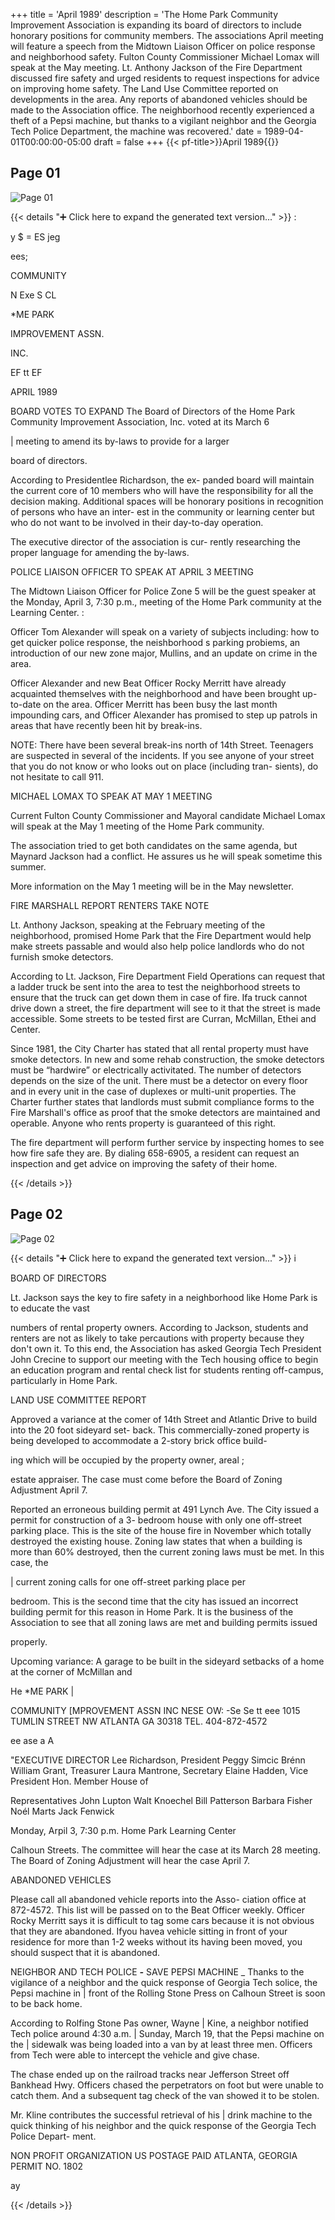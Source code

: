 +++
title = 'April 1989'
description = 'The Home Park Community Improvement Association is expanding its board of directors to include honorary positions for community members. The associations April meeting will feature a speech from the Midtown Liaison Officer on police response and neighborhood safety. Fulton County Commissioner Michael Lomax will speak at the May meeting. Lt. Anthony Jackson of the Fire Department discussed fire safety and urged residents to request inspections for advice on improving home safety. The Land Use Committee reported on developments in the area. Any reports of abandoned vehicles should be made to the Association office. The neighborhood recently experienced a theft of a Pepsi machine, but thanks to a vigilant neighbor and the Georgia Tech Police Department, the machine was recovered.'
date = 1989-04-01T00:00:00-05:00
draft = false
+++
{{< pf-title>}}April 1989{{</pf-title>}}


## Page 01

![Page 01](/hpcia-newsletter-archive/1989-04_01.jpg)

{{< details "➕ Click here to expand the generated text version..." >}}
:

y $ =
ES
jeg

ees;

COMMUNITY

N Exe S CL

*ME PARK

IMPROVEMENT ASSN.

INC.

EF tt EF

APRIL 1989

BOARD VOTES TO EXPAND
The Board of Directors of the Home Park Community
Improvement Association, Inc. voted at its March 6

| meeting to amend its by-laws to provide for a larger

board of directors.

According to Presidentlee Richardson, the ex-
panded board will maintain the current core of 10
members who will have the responsibility for all the
decision making. Additional spaces will be honorary
positions in recognition of persons who have an inter-
est in the community or learning center but who do not
want to be involved in their day-to-day operation.

The executive director of the association is cur-
rently researching the proper language for amending
the by-laws.

POLICE LIAISON OFFICER TO
SPEAK AT APRIL 3 MEETING

The Midtown Liaison Officer for Police Zone 5 will be
the guest speaker at the Monday, April 3, 7:30 p.m.,
meeting of the Home Park community at the Learning
Center. :

Officer Tom Alexander will speak on a variety of
subjects including: how to get quicker police response,
the neishborhood s parking probiems, an introduction
of our new zone major, Mullins, and an update on
crime in the area.

Officer Alexander and new Beat Officer Rocky
Merritt have already acquainted themselves with the
neighborhood and have been brought up-to-date on
the area. Officer Merritt has been busy the last month
impounding cars, and Officer Alexander has promised
to step up patrols in areas that have recently been hit by
break-ins.

NOTE: There have been several break-ins north of
14th Street. Teenagers are suspected in several of the
incidents. If you see anyone of your street that you do
not know or who looks out on place (including tran-
sients), do not hesitate to call 911.

MICHAEL LOMAX TO SPEAK
AT MAY 1 MEETING

Current Fulton County Commissioner and Mayoral
candidate Michael Lomax will speak at the May 1
meeting of the Home Park community.

The association tried to get both candidates on the
same agenda, but Maynard Jackson had a conflict. He
assures us he will speak sometime this summer.

More information on the May 1 meeting will be in
the May newsletter.

FIRE MARSHALL REPORT
RENTERS TAKE NOTE

Lt. Anthony Jackson, speaking at the February meeting
of the neighborhood, promised Home Park that the
Fire Department would help make streets passable and
would also help police landlords who do not furnish
smoke detectors.

According to Lt. Jackson, Fire Department Field
Operations can request that a ladder truck be sent into
the area to test the neighborhood streets to ensure that
the truck can get down them in case of fire. Ifa truck
cannot drive down a street, the fire department will see
to it that the street is made accessible. Some streets to
be tested first are Curran, McMillan, Ethei and Center.

Since 1981, the City Charter has stated that all
rental property must have smoke detectors. In new
and some rehab construction, the smoke detectors
must be “hardwire” or electrically activitated. The
number of detectors depends on the size of the unit.
There must be a detector on every floor and in every
unit in the case of duplexes or multi-unit properties.
The Charter further states that landlords must submit
compliance forms to the Fire Marshall's office as proof
that the smoke detectors are maintained and operable.
Anyone who rents property is guaranteed of this right.

The fire department will perform further service by
inspecting homes to see how fire safe they are. By
dialing 658-6905, a resident can request an inspection
and get advice on improving the safety of their home.


{{< /details >}}




## Page 02

![Page 02](/hpcia-newsletter-archive/1989-04_02.jpg)

{{< details "➕ Click here to expand the generated text version..." >}}
i

BOARD OF DIRECTORS

Lt. Jackson says the key to fire safety in a
neighborhood like Home Park is to educate the vast

numbers of rental property owners. According to
Jackson, students and renters are not as likely to take
percautions with property because they don't own it.
To this end, the Association has asked Georgia Tech
President John Crecine to support our meeting with the
Tech housing office to begin an education program and
rental check list for students renting off-campus,
particularly in Home Park.

LAND USE COMMITTEE REPORT

Approved a variance at the comer of 14th Street and
Atlantic Drive to build into the 20 foot sideyard set-
back. This commercially-zoned property is being
developed to accommodate a 2-story brick office build-

ing which will be occupied by the property owner, areal ;

estate appraiser. The case must come before the Board
of Zoning Adjustment April 7.

Reported an erroneous building permit at 491 Lynch
Ave. The City issued a permit for construction of a 3-
bedroom house with only one off-street parking place.
This is the site of the house fire in November which
totally destroyed the existing house. Zoning law states
that when a building is more than 60% destroyed, then
the current zoning laws must be met. In this case, the

| current zoning calls for one off-street parking place per

bedroom. This is the second time that the city has
issued an incorrect building permit for this reason in
Home Park. It is the business of the Association to see
that all zoning laws are met and building permits issued

properly.

Upcoming variance: A garage to be built in the sideyard
setbacks of a home at the corner of McMillan and

He *ME PARK |

COMMUNITY [MPROVEMENT ASSN INC
NESE OW: -Se Se tt eee
1015 TUMLIN STREET NW ATLANTA GA 30318 TEL. 404-872-4572

ee ase a A

"EXECUTIVE DIRECTOR
Lee Richardson, President Peggy Simcic Brénn
William Grant, Treasurer
Laura Mantrone, Secretary
Elaine Hadden, Vice President
Hon. Member House of

Representatives John Lupton
Walt Knoechel
Bill Patterson
Barbara Fisher
Noél Marts
Jack Fenwick

Monday, Arpil 3, 7:30 p.m.
Home Park Learning Center

Calhoun Streets. The committee will hear the case at its
March 28 meeting. The Board of Zoning Adjustment
will hear the case April 7.

ABANDONED VEHICLES

Please call all abandoned vehicle reports into the Asso-
ciation office at 872-4572. This list will be passed on to
the Beat Officer weekly. Officer Rocky Merritt says it is
difficult to tag some cars because it is not obvious that
they are abandoned. Ifyou havea vehicle sitting in front
of your residence for more than 1-2 weeks without its
having been moved, you should suspect that it is
abandoned.

NEIGHBOR AND TECH POLICE
___-___ SAVE PEPSI MACHINE _
Thanks to the vigilance of a neighbor and the quick
response of Georgia Tech solice, the Pepsi machine in |
front of the Rolling Stone Press on Calhoun Street is
soon to be back home.

According to Rolfing Stone Pas owner, Wayne |
Kine, a neighbor notified Tech police around 4:30 a.m. |
Sunday, March 19, that the Pepsi machine on the |
sidewalk was being loaded into a van by at least three
men. Officers from Tech were able to intercept the
vehicle and give chase.

The chase ended up on the railroad tracks near
Jefferson Street off Bankhead Hwy. Officers chased the
perpetrators on foot but were unable to catch them.
And a subsequent tag check of the van showed it to be
stolen.

Mr. Kline contributes the successful retrieval of his |
drink machine to the quick thinking of his neighbor and
the quick response of the Georgia Tech Police Depart-
ment.

NON PROFIT
ORGANIZATION
US POSTAGE PAID
ATLANTA, GEORGIA
PERMIT NO. 1802

ay


{{< /details >}}


